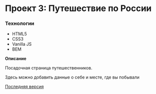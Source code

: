 # Проект 3: Путешествие по России

### Технологии

- HTML5
- CSS3
- Vanilla JS
- BEM

**Описание**

Посадочная страница путешественников.

Здесь можно добавить данные о себе и месте, где вы побывали

[Последняя версия](https://totmir.github.io/mesto/)
